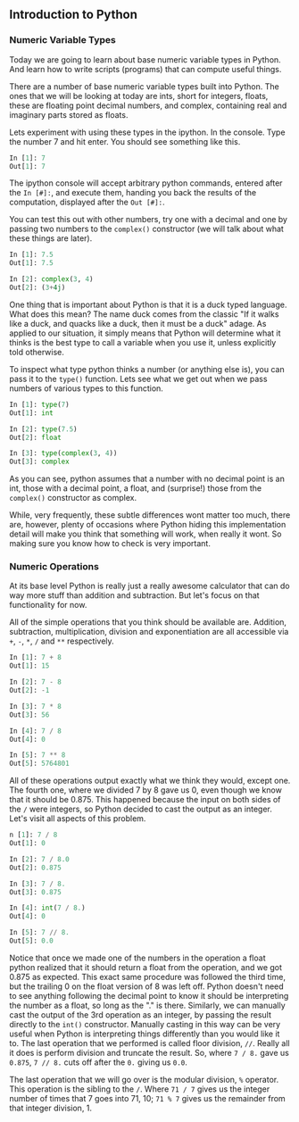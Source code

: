 ## Introduction to Python

### Numeric Variable Types
Today we are going to learn about base numeric variable types in Python. And learn how to write scripts (programs) that can compute useful things.

There are a number of base numeric variable types built into Python. The ones that we will be looking at today are ints, short for integers, floats, these are floating point decimal numbers, and complex, containing real and imaginary parts stored as floats.

Lets experiment with using these types in the ipython. In the console. Type the number 7 and hit enter. You should see something like this.

```python
In [1]: 7
Out[1]: 7
```

The ipython console will accept arbitrary python commands, entered after the `In [#]:`, and execute them, handing you back the results of the computation, displayed after the `Out [#]:`.

You can test this out with other numbers, try one with a decimal and one by passing two numbers to the `complex()` constructor (we will talk about what these things are later).

```python
In [1]: 7.5
Out[1]: 7.5

In [2]: complex(3, 4)
Out[2]: (3+4j)
```

One thing that is important about Python is that it is a duck typed language. What does this mean? The name duck comes from the classic "If it walks like a duck, and quacks like a duck, then it must be a duck" adage. As applied to our situation, it simply means that Python will determine what it thinks is the best type to call a variable when you use it, unless explicitly told otherwise.

To inspect what type python thinks a number (or anything else is), you can pass it to the `type()` function. Lets see what we get out when we pass numbers of various types to this function.

```python
In [1]: type(7)
Out[1]: int

In [2]: type(7.5)
Out[2]: float

In [3]: type(complex(3, 4))
Out[3]: complex
```

As you can see, python assumes that a number with no decimal point is an int, those with a decimal point, a float, and (surprise!) those from the `complex()` constructor as complex. 

While, very frequently, these subtle differences wont matter too much, there are, however, plenty of occasions where Python hiding this implementation detail will make you think that something will work, when really it wont. So making sure you know how to check is very important.

### Numeric Operations

At its base level Python is really just a really awesome calculator that can do way more stuff than addition and subtraction. But let's focus on that functionality for now.

All of the simple operations that you think should be available are. Addition, subtraction, multiplication, division and exponentiation are all accessible via `+`, `-`, `*`, `/` and `**` respectively.

```python
In [1]: 7 + 8
Out[1]: 15

In [2]: 7 - 8
Out[2]: -1

In [3]: 7 * 8
Out[3]: 56

In [4]: 7 / 8
Out[4]: 0

In [5]: 7 ** 8
Out[5]: 5764801
```

All of these operations output exactly what we think they would, except one. The fourth one, where we divided 7 by 8 gave us 0, even though we know that it should be 0.875. This happened because the input on both sides of the `/` were integers, so Python decided to cast the output as an integer. Let's visit all aspects of this problem.

```python
n [1]: 7 / 8
Out[1]: 0

In [2]: 7 / 8.0
Out[2]: 0.875

In [3]: 7 / 8.
Out[3]: 0.875

In [4]: int(7 / 8.)
Out[4]: 0

In [5]: 7 // 8.
Out[5]: 0.0
```

Notice that once we made one of the numbers in the operation a float python realized that it should return a float from the operation, and we got 0.875 as expected. This exact same procedure was followed the third time, but the trailing 0 on the float version of 8 was left off. Python doesn't need to see anything following the decimal point to know it should be interpreting the number as a float, so long as the "." is there. Similarly, we can manually cast the output of the 3rd operation as an integer, by passing the result directly to the `int()` constructor. Manually casting in this way can be very useful when Python is interpreting things differently than you would like it to. The last operation that we performed is called floor division, `//`. Really all it does is perform division and truncate the result. So, where `7 / 8.` gave us `0.875`, `7 // 8.` cuts off after the `0.` giving us `0.0`.

The last operation that we will go over is the modular division, `%` operator. This operation is the sibling to the `/`. Where `71 / 7` gives us the integer number of times that 7 goes into 71, 10; `71 % 7` gives us the remainder from that integer division, 1.
